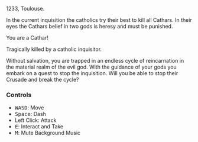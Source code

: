 1233, Toulouse.

In the current inquisition the catholics try their best to kill all Cathars.
In their eyes the Cathars belief in two gods is heresy and must be punished.

You are a Cathar!

Tragically killed by a catholic inquisitor.

Without salvation, you are trapped in an endless cycle of reincarnation in the material realm of the evil god.
With the guidance of your gods you embark on a quest to stop the inquisition.
Will you be able to stop their Crusade and break the cycle?

### Controls
- <kbd>W</kbd><kbd>A</kbd><kbd>S</kbd><kbd>D</kbd>: Move
- <kbd>Space</kbd>: Dash
- Left Click: Attack
- <kbd>E</kbd>: Interact and Take
- <kbd>M</kbd>: Mute Background Music